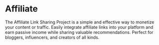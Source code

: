 # Affiliate
The Affiliate Link Sharing Project is a simple and effective way to monetize your content or traffic. Easily integrate affiliate links into your platform and earn passive income while sharing valuable recommendations. Perfect for bloggers, influencers, and creators of all kinds.
